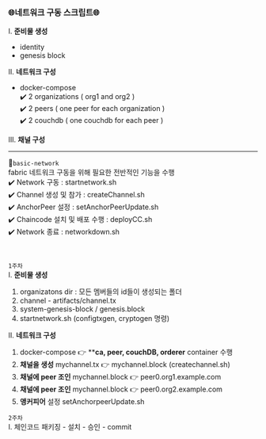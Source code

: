 ### 🌐네트워크 구동 스크립트🌐
I. **준비물 생성**
  - identity
  - genesis block 

II. **네트워크 구성**
  - docker-compose </br>
✔️ 2 organizations ( org1 and org2 )</br>
✔️ 2 peers ( one peer for each organization )</br>
✔️ 2 couchdb ( one couchdb for each peer )</br>

III. **채널 구성** 

----

📁`basic-network`  </br>
fabric 네트워크 구동을 위해 필요한 전반적인 기능을 수행</br>
✔️ Network 구동 : startnetwork.sh </br>
✔️ Channel 생성 및 참가 : createChannel.sh</br>
✔️ AnchorPeer 설정 : setAnchorPeerUpdate.sh</br>
✔️ Chaincode 설치 및 배포 수행 : deployCC.sh</br>
✔️ Network 종료 : networkdown.sh</br>

</br>

`1주차` </br>
I. **준비물 생성**
  1. organizatons dir : 모든 멤버들의 id들이 생성되는 폴더
  2. channel - artifacts/channel.tx
  3. system-genesis-block / genesis.block
  4. startnetwork.sh (configtxgen, cryptogen 명령)

II. **네트워크 구성**
  1. docker-compose 👉 ****ca, peer, couchDB, orderer** container 수행
  2. **채널을 생성** mychannel.tx 👉 mychannel.block (createchannel.sh)
  3. **채널에 peer 조인** mychannel.block 👉 peer0.org1.example.com
  4. **채널에 peer 조인** mychannel.block 👉 peer0.org2.example.com
  5. **앵커피어** 설정 setAnchorpeerUpdate.sh

`2주차`</br>
I. 체인코드 패키징 - 설치 - 승인 - commit 
